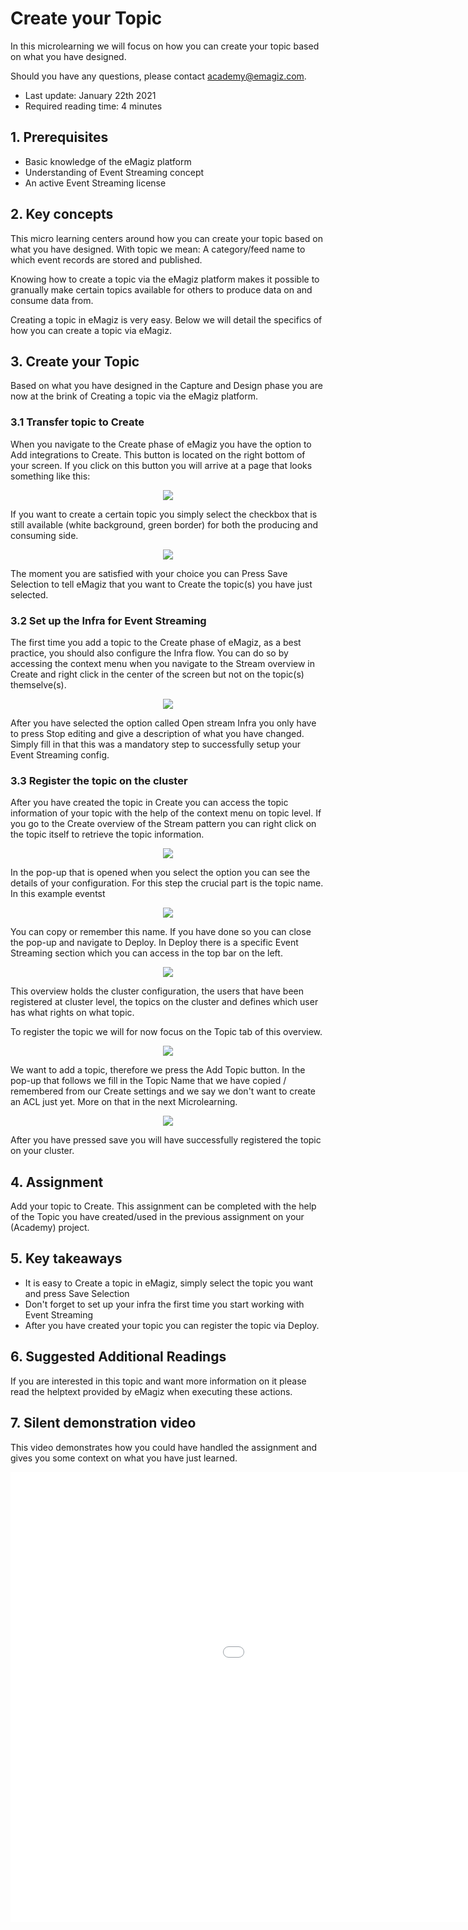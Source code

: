 # Create your Topic

In this microlearning we will focus on how you can create your topic based on what you have designed.

Should you have any questions, please contact academy@emagiz.com.

- Last update: January 22th 2021
- Required reading time: 4 minutes

## 1. Prerequisites
- Basic knowledge of the eMagiz platform
- Understanding of Event Streaming concept
- An active Event Streaming license

## 2. Key concepts
This micro learning centers around how you can create your topic based on what you have designed.
With topic we mean: A category/feed name to which event records are stored and published.

Knowing how to create a topic via the eMagiz platform makes it possible to granually make certain topics available for others to produce data on and consume data from.

Creating a topic in eMagiz is very easy. Below we will detail the specifics of how you can create a topic via eMagiz.

## 3. Create your Topic

Based on what you have designed in the Capture and Design phase you are now at the brink of Creating a topic via the eMagiz platform.

### 3.1 Transfer topic to Create

When you navigate to the Create phase of eMagiz you have the option to Add integrations to Create. This button is located on the right bottom of your screen.
If you click on this button you will arrive at a page that looks something like this:

<p align="center"><img src="../../img/microlearning/ml-create-your-topic--add-integrations.png"></p>

If you want to create a certain topic you simply select the checkbox that is still available (white background, green border) for both the producing and consuming side.

<p align="center"><img src="../../img/microlearning/ml-create-your-topic--add-integrations-selected.png"></p>

The moment you are satisfied with your choice you can Press Save Selection to tell eMagiz that you want to Create the topic(s) you have just selected.

### 3.2 Set up the Infra for Event Streaming

The first time you add a topic to the Create phase of eMagiz, as a best practice, you should also configure the Infra flow.
You can do so by accessing the context menu when you navigate to the Stream overview in Create and right click in the center of the screen but not on the topic(s) themselve(s).

<p align="center"><img src="../../img/microlearning/ml-create-your-topic--es-create-context-menu.png"></p>

After you have selected the option called Open stream Infra you only have to press Stop editing and give a description of what you have changed.
Simply fill in that this was a mandatory step to successfully setup your Event Streaming config.

### 3.3 Register the topic on the cluster

After you have created the topic in Create you can access the topic information of your topic with the help of the context menu on topic level.
If you go to the Create overview of the Stream pattern you can right click on the topic itself to retrieve the topic information.

<p align="center"><img src="../../img/microlearning/ml-create-your-topic--es-create-topic-info.png"></p>

In the pop-up that is opened when you select the option you can see the details of your configuration. For this step the crucial part is the topic name. In this example eventst

<p align="center"><img src="../../img/microlearning/ml-create-your-topic--es-create-topic-info-pop-up.png"></p>

You can copy or remember this name. If you have done so you can close the pop-up and navigate to Deploy. 
In Deploy there is a specific Event Streaming section which you can access in the top bar on the left.

<p align="center"><img src="../../img/microlearning/ml-create-your-topic--es-deploy-event-streaming-config.png"></p>

This overview holds the cluster configuration, the users that have been registered at cluster level, the topics on the cluster and defines which user has what rights on what topic.

To register the topic we will for now focus on the Topic tab of this overview.

<p align="center"><img src="../../img/microlearning/ml-create-your-topic--es-deploy-event-streaming-config-topic-tab.png"></p>

We want to add a topic, therefore we press the Add Topic button. 
In the pop-up that follows we fill in the Topic Name that we have copied / remembered from our Create settings and we say we don't want to create an ACL just yet. More on that in the next Microlearning.

<p align="center"><img src="../../img/microlearning/ml-create-your-topic--es-deploy-event-streaming-config-add-topic-pop-up.png"></p>

After you have pressed save you will have successfully registered the topic on your cluster.

## 4. Assignment

Add your topic to Create. This assignment can be completed with the help of the Topic you have created/used in the previous assignment on your (Academy) project.

## 5. Key takeaways

- It is easy to Create a topic in eMagiz, simply select the topic you want and press Save Selection
- Don't forget to set up your infra the first time you start working with Event Streaming
- After you have created your topic you can register the topic via Deploy.

## 6. Suggested Additional Readings

If you are interested in this topic and want more information on it please read the helptext provided by eMagiz when executing these actions.

## 7. Silent demonstration video

This video demonstrates how you could have handled the assignment and gives you some context on what you have just learned.

<iframe width="1280" height="720" src="../../vid/microlearning/microlearning-create-your-topic.mp4" frameborder="0" allow="accelerometer; autoplay; clipboard-write; encrypted-media; gyroscope; picture-in-picture" allowfullscreen></iframe>